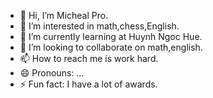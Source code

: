 - 👋 Hi, I’m Micheal Pro.
- 👀 I’m interested in math,chess,English.
- 🌱 I’m currently learning at Huynh Ngoc Hue.
- 💞️ I’m looking to collaborate on math,english.
- 📫 How to reach me is work hard.
- 😄 Pronouns: ...
- ⚡ Fun fact: I have a lot of awards.

<!---
Micheal772016/Micheal772016 is a ✨ special ✨ repository because its `README.md` (this file) appears on your GitHub profile.
You can click the Preview link to take a look at your changes.
--->
